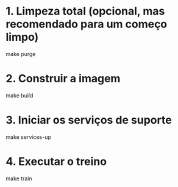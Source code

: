 # 1. Limpeza total (opcional, mas recomendado para um começo limpo)
make purge

# 2. Construir a imagem
make build

# 3. Iniciar os serviços de suporte
make services-up

# 4. Executar o treino
make train
